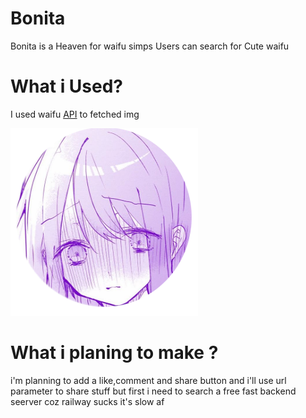 # Bonita 
Bonita is a Heaven  for waifu simps  Users can search for Cute waifu 


# What i Used?
I used waifu <a href="https://docs.waifu.im/">API</a> to fetched img 


<img src="src/icon.png" height="300px" width="300px"></img>
# What i planing to make ?
i'm  planning to add a like,comment and share button and i'll use url parameter  to share stuff but first i need to search a free fast backend seerver coz railway sucks it's slow af 

